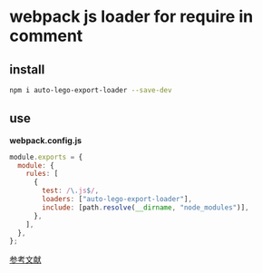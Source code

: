 # webpack js loader for require in comment

## install

```bash
npm i auto-lego-export-loader --save-dev
```

## use

**webpack.config.js**

```js
module.exports = {
  module: {
    rules: [
      {
        test: /\.js$/,
        loaders: ["auto-lego-export-loader"],
        include: [path.resolve(__dirname, "node_modules")],
      },
    ],
  },
};
```

[参考文献](https://juejin.im/post/5a4f3791f265da3e3f4c7ee6)
